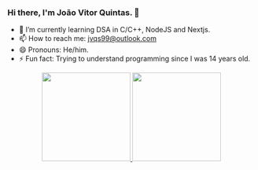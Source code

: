 ### Hi there, I'm João Vitor Quintas. 👋

- 🌱 I’m currently learning DSA in C/C++, NodeJS and Nextjs.
- 📫 How to reach me: jvqs99@outlook.com
- 😄 Pronouns: He/him.
- ⚡ Fun fact: Trying to understand programming since I was 14 years old.

<div align="center">
  <a href="https://github.com/joaovquintas">
  <img height="180em" src="https://github-readme-stats.vercel.app/api?username=joaovquintas&show_icons=true&theme=dark&include_all_commits=true&count_private=true"/>
  <img height="180em" src="https://github-readme-stats.vercel.app/api/top-langs/?username=joaovquintas&layout=compact&langs_count=7&theme=dark"/>
</div>
  
 ## 
 
 <div>

 
 </div>
  

  
 
